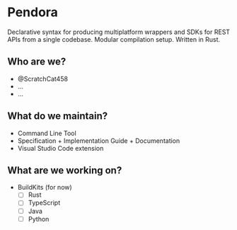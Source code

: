 # Pendora
Declarative syntax for producing multiplatform wrappers and SDKs for REST APIs from a single codebase.
Modular compilation setup. Written in Rust.

## Who are we?
- @ScratchCat458
- ...
- ...

## What do we maintain?
- Command Line Tool
- Specification + Implementation Guide + Documentation
- Visual Studio Code extension

## What are we working on?
- BuildKits (for now)
  - [ ] Rust
  - [ ] TypeScript
  - [ ] Java
  - [ ] Python
